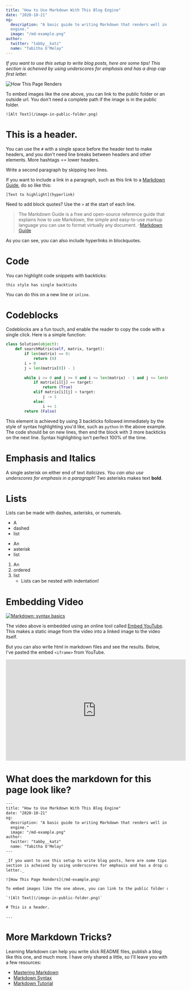 ```yaml
---
title: "How to Use Markdown With This Blog Engine"
date: "2020-10-21"
og:
  description: "A basic guide to writing Markdown that renders well in this
  engine."
  image: "/md-example.png"
author:
  twitter: "tabby__katz"
  name: "Tabitha O'Melay"
---
```


_If you want to use this setup to write blog posts, here are some tips! This
section is acheived by using underscores for emphasis and has a drop cap first
letter._

![How This Page Renders](/md-example.png)

To embed images like the one above, you can link to the public folder or an outside url. You don't need a complete path if the image is in the public folder.

`![Alt Text](/image-in-public-folder.png)`

# This is a header.

You can use the `#` with a single space before the header text to make headers, and you don't need line breaks between headers and other elements. More hashtags == lower headers.


Write a second paragraph by skipping two lines.


If you want to include a link in a paragraph, such as this link to a [Markdown
Guide](https://www.markdownguide.org/), do so like this:

`[Text to highlight](hyperlink)`

Need to add block quotes? Use the `>` at the start of each line. 

>The Markdown Guide is a free and open-source reference guide that explains how to use Markdown, the simple and easy-to-use markup language you can use to format virtually any document. -[Markdown Guide](https://www.markdownguide.org/)

As you can see, you can also include hyperlinks in blockquotes. 

# Code

You can highlight code snippets with backticks:


`this style has single backticks`


You can do this on a new line or `inline`.


# Codeblocks

Codeblocks are a fun touch, and enable the reader to copy the code with a single click. Here is a simple function:


```python
class Solution(object):
    def searchMatrix(self, matrix, target):
        if len(matrix) == 0:
            return (0)
        i = 0 
        j = len(matrix[0]) - 1
        
        while i >= 0 and j >= 0 and i <= len(matrix) - 1 and j <= len(matrix[0]) - 1:
            if matrix[i][j] == target:
                return (True)
            elif matrix[i][j] > target:
                j -= 1
            else:
                i += 1
        return (False)
```

This element is achieved by using 3 backticks followed immediately by the style of syntax highlighting you'd like, such as `python` in the above example. The code should be on new lines, then end the block with 3 more backticks on the next line. Syntax highlighting isn't perfect 100% of the time.


# Emphasis and Italics

A single asterisk on either end of text *italicizes*.
_You can also use underscores for emphasis in a paragraph!_
Two asterisks makes text **bold**.

# Lists

Lists can be made with dashes, asterisks, or numerals. 
- A
- dashed
- list

* An
* asterisk
* list

1. An
2. ordered
3. list
	* Lists can be nested with indentation!

# Embedding Video

[![Markdown: syntax basics](http://img.youtube.com/vi/0_tO8HgJiLQ/0.jpg)](http://www.youtube.com/watch?v=0_tO8HgJiLQ "Markdown: syntax basics")

The video above is embedded using an online tool called [Embed
YouTube](http://embedyoutube.org/). This makes a static image from the video
into a linked image to the video itself. 


But you can also write html in markdown files and see the results. Below, I've
pasted the embed `<iframe>` from YouTube.


<iframe width="560" height="315" src="https://www.youtube.com/embed/0_tO8HgJiLQ" frameborder="0" allow="accelerometer; autoplay; clipboard-write; encrypted-media; gyroscope; picture-in-picture" allowfullscreen></iframe>


# What does the markdown for this page look like?


```html
---
title: "How to Use Markdown With This Blog Engine"
date: "2020-10-21"
og:
  description: "A basic guide to writing Markdown that renders well in this
  engine."
  image: "/md-example.png"
author:
  twitter: "tabby__katz"
  name: "Tabitha O'Melay"
---

_If you want to use this setup to write blog posts, here are some tips! This
section is acheived by using underscores for emphasis and has a drop cap first
letter._

![How This Page Renders](/md-example.png)

To embed images like the one above, you can link to the public folder or an outside url. You don't need a complete path if the image is in the public folder.

`![Alt Text](/image-in-public-folder.png)`

# This is a header.

...
```
# More Markdown Tricks? 

Learning Markdown can help you write slick README files, publish a blog like this one, and much more. I have only shared a little, so I'll leave you with a few resources:

* [Mastering Markdown](https://guides.github.com/features/mastering-markdown/)
* [Markdown Syntax](https://guides.github.com/pdfs/markdown-cheatsheet-online.pdf)
* [Markdown Tutorial](https://www.markdowntutorial.com/)

